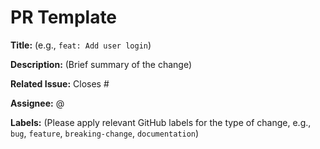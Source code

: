 # PR Template

**Title:** (e.g., `feat: Add user login`)

**Description:** (Brief summary of the change)

**Related Issue:** Closes #<issue-number>

**Assignee:** @<author>

**Labels:** (Please apply relevant GitHub labels for the type of change, e.g., `bug`, `feature`, `breaking-change`, `documentation`)